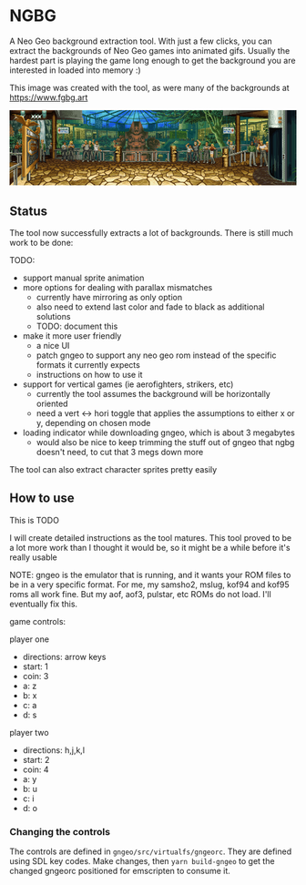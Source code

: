 # NGBG

A Neo Geo background extraction tool. With just a few clicks, you can extract the backgrounds of Neo Geo games into animated gifs. Usually the hardest part is playing the game long enough to get the background you are interested in loaded into memory :)

This image was created with the tool, as were many of the backgrounds at https://www.fgbg.art

![rbff_eastSidePark](rbff_eastSidePark.gif)

## Status

The tool now successfully extracts a lot of backgrounds. There is still much work to be done:
  
TODO:

* support manual sprite animation
* more options for dealing with parallax mismatches
  * currently have mirroring as only option
  * also need to extend last color and fade to black as additional solutions
  * TODO: document this
* make it more user friendly
  * a nice UI
  * patch gngeo to support any neo geo rom instead of the specific formats it currently expects
  * instructions on how to use it
* support for vertical games (ie aerofighters, strikers, etc)
  * currently the tool assumes the background will be horizontally oriented
  * need a vert <-> hori toggle that applies the assumptions to either x or y, depending on chosen mode
* loading indicator while downloading gngeo, which is about 3 megabytes
  * would also be nice to keep trimming the stuff out of gngeo that ngbg doesn't need, to cut that 3 megs down more

The tool can also extract character sprites pretty easily

## How to use

This is TODO

I will create detailed instructions as the tool matures. This tool proved to be a lot more work than I thought it would be, so it might be a while before it's really usable

NOTE: gngeo is the emulator that is running, and it wants your ROM files to be in a very specific format. For me, my samsho2, mslug, kof94 and kof95 roms all work fine. But my aof, aof3, pulstar, etc ROMs do not load. I'll eventually fix this.

game controls:

player one

* directions: arrow keys
* start: 1
* coin: 3
* a: z
* b: x
* c: a
* d: s
  
player two

* directions: h,j,k,l
* start: 2
* coin: 4
* a: y
* b: u
* c: i
* d: o

### Changing the controls

The controls are defined in `gngeo/src/virtualfs/gngeorc`. They are defined using SDL key codes. Make changes, then `yarn build-gngeo` to get the changed gngeorc positioned for emscripten to consume it.



